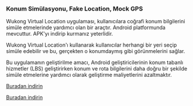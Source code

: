 <h3>Konum Simülasyonu, Fake Location, Mock GPS</h3>

Wukong Virtual Location uygulaması, kullanıcılara coğrafi konum bilgilerini simüle etmelerinde yardımcı olan bir araçtır. Android platformunda mevcuttur. APK'yı indirip kurmanız yeterlidir.

Wukong Virtual Location'ı kullanarak kullanıcılar herhangi bir yeri seçip simüle edebilir ve bu, gerçekten o konumdaymış gibi görünmelerini sağlar.

Bu uygulamanın geliştirilme amacı, Android geliştiricilerinin konum tabanlı hizmetler (LBS) geliştirirken konum ve rota bilgilerini daha doğru bir şekilde simüle etmelerine yardımcı olarak geliştirme maliyetlerini azaltmaktır.

<a href="https://www.123pan.com/s/k6bMjv-adiI.html" target="_blank">Buradan indirin</a>

<a href="https://wwnr.lanzouv.com/b0knhjugb" target="_blank">Buradan indirin</a>
